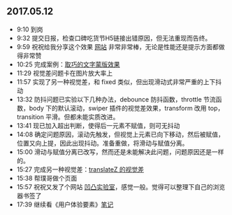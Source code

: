 ## 2017.05.12
* 9:10 到岗
* 9:32 提交日报，检查口碑吃货节H5链接出错原因，但无法重现而告终。
* 9:59 祝祝给我分享这个效果 [网站](http://fff.cmiscm.com/#!) 非常非常棒，无论是性能还是提示方面都做得非常赞
* 10:25 完成案例：[取巧的文字蒙版效果](https://foreverz133.github.io/demos/single/gradient-mask-word2.html)
* 11:29 视觉差问题卡在图片放大率上
* 11:57 实现了另一种视觉差，和 fixed 类似，但出现滑动式非常严重的上下抖动
* 13:32 防抖问题已实验以下几种办法，debounce 防抖函数，throttle 节流函数，body 下的默认滚动，swiper 插件的视觉差效果，transform 改用 top，transition 平滑。但都未能实质改进。
* 13:41 现已加入超出判断，使得后一元素不赋值，则可无抖动
* 14:08 确定问题原因，滚动先触发，但视觉上元素已向下移动，然后被赋值，位置又向上提，因此出现抖动。准备重做，将滑动与赋值分离。
* 15:00 滑动与赋值分离已改写，然而还是未能解决此问题，问题原因还是一样的。
* 15:27 完成另一种视觉差：[translateZ 的视觉差](https://foreverz133.github.io/demos/single/ScrollParallax-2.html)
* 15:38 帮璞哥做个页面
* 15:57 祝祝又发了个网站 [凹凸实验室](https://aotu.io/)，感觉一般。觉得可以整理下自己的浏览器书签了
* 17:39 继续看《用户体验要素》[笔记](https://github.com/foreverZ133/diary-of-work/blob/master/note/%E3%80%8A%E7%94%A8%E6%88%B7%E4%BD%93%E9%AA%8C%E8%A6%81%E7%B4%A0%E3%80%8B.md)